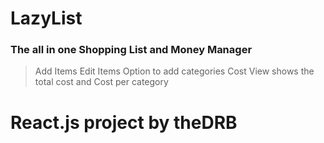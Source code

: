 # LazyList
### The all in one Shopping List and Money Manager

>Add Items
>Edit Items
>Option to add categories
>Cost View shows the total cost and Cost per category


# React.js project by theDRB



